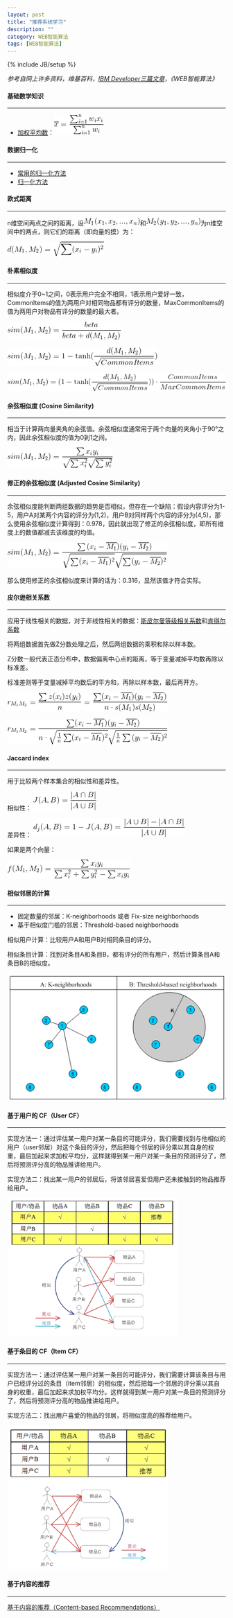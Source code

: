 ```yaml
---
layout: post
title: "推荐系统学习"
description: ""
category: WEB智能算法
tags: [WEB智能算法]
---
```

{% include JB/setup %}

*参考自网上许多资料，维基百科，[IBM Developer三篇文章](http://www.ibm.com/developerworks/cn/web/1103_zhaoct_recommstudy1/index.html)，《WEB智能算法》*

#### 基础数学知识
- - -
* [加权平均数](http://zh.wikipedia.org/wiki/%E5%8A%A0%E6%AC%8A%E5%B9%B3%E5%9D%87%E6%95%B8)：![\overline{x} = \frac{\sum_{i=1}^{n}w_ix_i}{\sum_{i=1}^{n}w_i}](/assets/img/201403060116.png)

#### 数据归一化
- - -
* [常用的归一化方法](http://in.sdo.com/?p=1889)
* [归一化方法](http://baike.baidu.com/view/4154516.htm)

<!--more-->
#### 欧式距离
- - -
n维空间两点之间的距离，设![M_1(x_1,x_2,...,x_n)](/assets/img/201403060101.png)和![M_2(y_1,y_2,...,y_n)](/assets/img/201403060102.png)为n维空间中的两点，则它们的距离（即向量的摸）为：

![d(M_1,M_2) = \sqrt{\sum (x_i-y_i)^2}](/assets/img/201403060103.png)

#### 朴素相似度
- - -
相似度介于0~1之间，0表示用户完全不相同，1表示用户爱好一致，CommonItems的值为两用户对相同物品都有评分的数量，MaxCommonItems的值为两用户对物品有评分的数量的最大者。

![sim(M_1,M_2) = \frac{beta}{beta+d(M_1,M_2)}](/assets/img/201403060104.png)

![sim(M_1,M_2) = 1 - \tanh (\frac{d(M_1,M_2)}{\sqrt{CommonItems}})](/assets/img/201403060105.png)

![sim(M_1,M_2) = (1 - \tanh (\frac{d(M_1,M_2)}{\sqrt{CommonItems}})) \cdot \frac{CommonItems}{MaxCommonItems}](/assets/img/201403060106.png)

#### 余弦相似度 (Cosine Similarity)
- - -
相当于计算两向量夹角的余弦值。余弦相似度通常用于两个向量的夹角小于90°之内，因此余弦相似度的值为0到1之间。

![sim(M_1,M_2)=\frac{\sum{x_iy_i}}{\sqrt {\sum x_i^2} \sqrt {\sum y_i^2}}](/assets/img/201403060107.png)

#### 修正的余弦相似度 (Adjusted Cosine Similarity)
- - -
余弦相似度能判断两组数据的趋势是否相似，但存在一个缺陷：假设内容评分为1-5，用户A对某两个内容的评分为(1,2)，用户B对同样两个内容的评分为(4,5)，那么使用余弦相似度计算得到：0.978，因此就出现了修正的余弦相似度，即所有维度上的数值都减去该维度的均值。

![sim(M_1,M_2)=\frac{\sum{(x_i-\overline{M_1})(y_i-\overline{M_2})}}{\sqrt {\sum (x_i-\overline{M_1})^2} \sqrt {\sum (y_i-\overline{M_2})^2}}](/assets/img/201403060108.png)

那么使用修正的余弦相似度来计算的话为：0.316，显然该值才符合实际。

#### 皮尔逊相关系数
- - -
应用于线性相关的数据，对于非线性相关的数据：[斯皮尔曼等级相关系数](http://zh.wikipedia.org/wiki/%E6%96%AF%E7%9A%AE%E5%B0%94%E6%9B%BC%E7%AD%89%E7%BA%A7%E7%9B%B8%E5%85%B3%E7%B3%BB%E6%95%B0)和[肯得尔系数](http://en.wikipedia.org/wiki/Kendall_tau_rank_correlation_coefficient)

将两组数据首先做Z分数处理之后，然后两组数据的乘积和除以样本数。

Z分数一般代表正态分布中，数据偏离中心点的距离，等于变量减掉平均数再除以标准差。

标准差则等于变量减掉平均数后的平方和，再除以样本数，最后再开方。

![r_{M_1M_2} = \frac{\sum z(x_i)z(y_i)}{n} = \frac{\sum (x_i-\overline{M_1})(y_i-\overline{M_2})}{n\cdot s(M_1)s(M_2)}](/assets/img/201403060109.png)

![r_{M_1M_2} = \frac{\sum (x_i-\overline{M_1})(y_i-\overline{M_2})}{n\cdot \sqrt {\frac{1}{n}\sum (x_i-\overline{M_1})^2}\sqrt {\frac{1}{n}\sum {(y_i-\overline{M_2})^2}}}](/assets/img/201403060110.png)

#### Jaccard index
- - -
用于比较两个样本集合的相似性和差异性。

相似性：
![J(A,B) = \frac{|A \cap B|}{|A \cup B|}](/assets/img/201403060111.png)

差异性：
![d_j(A,B) = 1-J(A,B) = \frac{|A \cup B|-|A \cap B|}{|A \cup B|}](/assets/img/201403060112.png)

如果是两个向量：

![f(M_1,M_2)=\frac{\sum{x_iy_i}}{\sum x_i^2 + \sum y_i^2 - \sum{x_iy_i}}](/assets/img/201403060113.png)

#### 相似邻居的计算
- - -
* 固定数量的邻居：K-neighborhoods 或者 Fix-size neighborhoods
* 基于相似度门槛的邻居：Threshold-based neighborhoods

相似用户计算：比较用户A和用户B对相同条目的评分。

相似条目计算：找到对条目A和条目B，都有评分的所有用户，然后计算条目A和条目B的相似度。

![neighborhoods](/assets/img/201403060114.gif)

#### 基于用户的 CF（User CF）
- - -
实现方法一：通过评估某一用户对某一条目的可能评分，我们需要找到与他相似的用户（user邻居）对这个条目的评分，然后把每个邻居的评分乘以其自身的权重，最后加起来求加权平均分，这样就得到某一用户对某一条目的预测评分了，然后将预测评分高的物品推讲给用户。

实现方法二：找出某一用户的邻居后，将该邻居喜爱但用户还未接触到的物品推荐给用户。

![uc](/assets/img/201403060115.gif)

#### 基于条目的 CF（Item CF）
- - -
实现方法一：通过评估某一用户对某一条目的可能评分，我们需要计算该条目与用户已经评分过的条目（item邻居）的相似度，然后把每一个邻居的评分乘以其自身的权重，最后加起来求加权平均分。这样就得到某一用户对某一条目的预测评分了，然后将预测评分高的物品推讲给用户。

实现方法二：找出用户喜爱的物品的邻居，将相似度高的推荐给用户。

![ic](/assets/img/201403060116.gif)

#### 基于内容的推荐
- - -
[基于内容的推荐（Content-based Recommendations）](http://www.cnblogs.com/breezedeus/archive/2012/04/10/2440488.html)